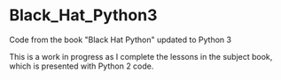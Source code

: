 # Black_Hat_Python3
Code from the book "Black Hat Python" updated to Python 3

This is a work in progress as I complete the lessons in the subject book, which is presented with Python 2 code.
